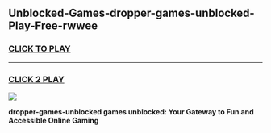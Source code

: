 
## Unblocked-Games-dropper-games-unblocked-Play-Free-rwwee
<h3>
<a href="https://premium76.site?title=dropper-games-unblocked&ref=20A">CLICK TO PLAY</a></h3>
<hr>

<h3>
<a href="https://premium76.site?title=dropper-games-unblocked&ref=20A">CLICK 2 PLAY</a>
  
</h3>

<a href="https://premium76.site?title=dropper-games-unblocked&ref=20A"><img src="https://clearcache.store/games.png"></a>


**dropper-games-unblocked games unblocked: Your Gateway to Fun and Accessible Online Gaming**
